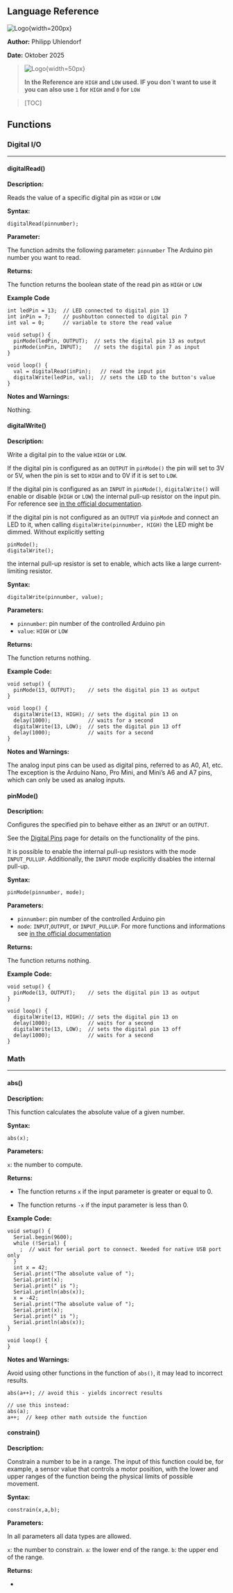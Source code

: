 <section class="titlepage">

# Language Reference

![Logo](../images/logo.png){width=200px}

**Author:** Philipp Uhlendorf

**Date:** Oktober 2025

> ![Logo](../images/info.png){width=50px}
>
> **In the Reference are ``HIGH`` and ``LOW`` used. IF you don´t want to use it you can also use ``1`` for ``HIGH`` and ``0`` for ``LOW``**

</section>

>[TOC]
>
>

## Functions

### Digital I/O

---

#### digitalRead()

**Description:**

Reads the value of a specific digital pin as ``HIGH`` or ``LOW``

**Syntax:**

```arduino
digitalRead(pinnumber);
```

**Parameter:**

The function admits the following parameter:
``pinnumber``
The Arduino pin number you want to read.

**Returns:**

The function returns the boolean state of the read pin as ``HIGH`` or ``LOW``

**Example Code**

```arduino
int ledPin = 13;  // LED connected to digital pin 13
int inPin = 7;    // pushbutton connected to digital pin 7
int val = 0;      // variable to store the read value

void setup() {
  pinMode(ledPin, OUTPUT);  // sets the digital pin 13 as output
  pinMode(inPin, INPUT);    // sets the digital pin 7 as input
}

void loop() {
  val = digitalRead(inPin);   // read the input pin
  digitalWrite(ledPin, val);  // sets the LED to the button's value
}
```

**Notes and Warnings:**

Nothing.

#### digitalWrite()

**Description:**

Write a digital pin to the value ``HIGH`` or ``LOW``.

If the digital pin is configured as an ``OUTPUT`` in ``pinMode()`` the pin will set to 3V or 5V, when the pin is set to ``HIGH`` and to 0V if it is set to ``LOW``.

If the digital pin is configured as an ``INPUT`` in ``pinMode()``, ``digitalWrite()`` will enable or disable (``HIGH`` or ``LOW``) the internal pull-up resistor on the input pin. For reference see [in the official documentation](https://docs.arduino.cc/learn/microcontrollers/digital-pins/).

If the digital pin is not configured as an ``OUTPUT`` via ``pinMode`` and connect an LED to it, when calling ``digitalWrite(pinnumber, HIGH)`` the LED might be dimmed. Without explicitly setting

```arduino
pinMode();
digitalWrite();
```

the internal pull-up resistor is set to enable, which acts like a large current-limiting resistor.
 
**Syntax:**

```arduino
digitalWrite(pinnumber, value);
```

**Parameters:**

- ``pinnumber``: pin number of the controlled Arduino pin
- ``value``: ``HIGH`` or ``LOW``

**Returns:**

The function returns nothing.

**Example Code:**

```arduino
void setup() {
  pinMode(13, OUTPUT);    // sets the digital pin 13 as output
}

void loop() {
  digitalWrite(13, HIGH); // sets the digital pin 13 on
  delay(1000);            // waits for a second
  digitalWrite(13, LOW);  // sets the digital pin 13 off
  delay(1000);            // waits for a second
}
```

**Notes and Warnings:**

The analog input pins can be used as digital pins, referred to as A0, A1, etc. The exception is the Arduino Nano, Pro Mini, and Mini’s A6 and A7 pins, which can only be used as analog inputs.

#### pinMode()

**Description:**

Configures the specified pin to behave either as an ``INPUT`` or an ``OUTPUT``.

See the [Digital Pins](https://docs.arduino.cc/learn/microcontrollers/digital-pins/) page for details on the functionality of the pins.

It is possible to enable the internal pull-up resistors with the mode ``INPUT_PULLUP``. Additionally, the ``INPUT`` mode explicitly disables the internal pull-up.

**Syntax:**

```arduino
pinMode(pinnumber, mode);
```

**Parameters:**

- ``pinnumber``: pin number of the controlled Arduino pin
- ``mode``: ``INPUT``,``OUTPUT``, or ``INPUT_PULLUP``. For more functions and informations see [in the official documentation](https://docs.arduino.cc/learn/microcontrollers/digital-pins/)

**Returns:**

The function returns nothing.

**Example Code:**

```arduino
void setup() {
  pinMode(13, OUTPUT);    // sets the digital pin 13 as output
}

void loop() {
  digitalWrite(13, HIGH); // sets the digital pin 13 on
  delay(1000);            // waits for a second
  digitalWrite(13, LOW);  // sets the digital pin 13 off
  delay(1000);            // waits for a second
}
```

### Math

---

#### abs()

**Description:**

This function calculates the absolute value of a given number.

**Syntax:**

```arduino
abs(x);
```

**Parameters:**

``x``: the number to compute.

**Returns:**

- The function returns ``x`` if the input parameter is greater or equal to 0.

- The function returns ``-x`` if the input parameter is less than 0.

**Example Code:**

```arduino
void setup() {
  Serial.begin(9600);
  while (!Serial) {
    ;  // wait for serial port to connect. Needed for native USB port only
  }
  int x = 42;
  Serial.print("The absolute value of ");
  Serial.print(x);
  Serial.print(" is ");
  Serial.println(abs(x));
  x = -42;
  Serial.print("The absolute value of ");
  Serial.print(x);
  Serial.print(" is ");
  Serial.println(abs(x));
}

void loop() {
}
```

**Notes and Warnings:**

Avoid using other functions in the function of ``abs()``, it may lead to incorrect results.

```arduino
abs(a++); // avoid this - yields incorrect results

// use this instead:
abs(a);
a++;  // keep other math outside the function
```

#### constrain()

**Description:**

Constrain a number to be in a range. The input of this function could be, for example, a sensor value that controls a motor position, with the lower and upper ranges of the function being the physical limits of possible movement.

**Syntax:**

```arduino
constrain(x,a,b);
```

**Parameters:**

In all parameters all data types are allowed.

``x``: the number to constrain.
``a``: the lower end of the range.
``b``: the upper end of the range.

**Returns:**

- 
